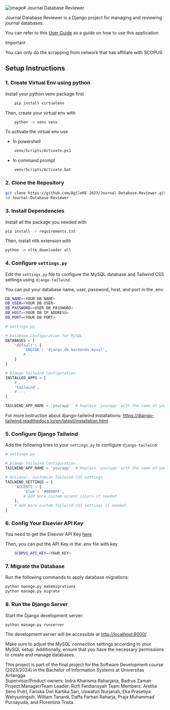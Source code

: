 ![image](https://github.com/AgileRE-2023/Journal-Database-Reviewer/assets/11233472/3bd44ebe-10f2-4020-8921-1965c3a76361)# Journal Database Reviewer

Journal Database Reviewer is a Django project for managing and reviewing journal databases.

You can refer to this [User Guide](https://drive.google.com/file/d/1C1ZLIWkBTLIFC2VH31341BiJNBIf2JO9/view?usp=sharing) as a guide on how to use this application

> [!IMPORTANT]
> You can only do the scrapping from network that has affiliate with SCOPUS

## Setup Instructions

### 1. Create Virtual Env using python

Install your python venv package first

```bash
    pip install virtualenv
```

Then, create your virtual env with

```bash
    python -m venv venv
```

To activate the virtual env use

- In powershell

```bash
    venv/Scripts/Activate.ps1
```

- In command prompt

```bash
    venv/Scripts/Activate.bat
```

### 2. Clone the Repository

```bash
git clone https://github.com/AgileRE-2023/Journal-Database-Reviewer.git
cd Journal-Database-Reviewer
```

### 3. Install Dependencies

Install all the package you needed with

```bash
pip install -r requirements.txt
```

Then, install nltk extension with

```bash
python -m nltk.downloader all
```

### 4. Configure `settings.py`

Edit the `settings.py` file to configure the MySQL database and Tailwind CSS settings using `django-tailwind`.

You can put your database name, user, password, host, and port in the .env

```bash
DB_NAME=<YOUR DB NAME>
DB_USER=<YOUR DB USER>
DB_PASSWORD=<USER DB PASSWORD>
DB_HOST=<YOUR DB IP ADDRESS>
DB_PORT=<YOUR DB PORT>
```

```python
# settings.py

# Database Configuration for MySQL
DATABASES = {
    'default': {
        'ENGINE': 'django.db.backends.mysql',
        #...
    }
}

# Django Tailwind Configuration
INSTALLED_APPS = [
    # ...
    'tailwind',
    # ...
]

TAILWIND_APP_NAME = 'yourapp'  # Replace 'yourapp' with the name of your Django-tailwind app
```

For more instruction about django-tailwind installations:
https://django-tailwind.readthedocs.io/en/latest/installation.html

### 5. Configure Django Tailwind

Add the following lines to your `settings.py` to configure `django-tailwind`:

```python
# settings.py

# Django Tailwind Configuration
TAILWIND_APP_NAME = 'yourapp'  # Replace 'yourapp' with the name of your Django app

# Optional: Customize Tailwind CSS settings
TAILWIND_SETTINGS = {
    'ACCENTS': {
        'blue': '#0000FF',
        # Add more custom accent colors if needed
    },
    # Add more custom Tailwind CSS settings if needed
}
```

### 6. Config Your Elsevier API Key

You need to get the Elsevier API Key [here](https://dev.elsevier.com/apikey/create)

Then, you can put the API Key in the .env file with key

```bash
    SCOPUS_API_KEY=<YOUR_KEY>
```

### 7. Migrate the Database

Run the following commands to apply database migrations:

```bash
python manage.py makemigrations
python manage.py migrate
```

### 8. Run the Django Server

Start the Django development server:

```bash
python manage.py runserver
```

The development server will be accessible at [http://localhost:8000/](http://localhost:8000/).

Make sure to adjust the MySQL connection settings according to your MySQL setup. Additionally, ensure that you have the necessary permissions to create and manage databases.


This project is part of the final project for the Software Development course (2023/2024) in the Bachelor of Information Systems at Universitas Airlangga.  
Supervisor/Product owners: Indra Kharisma Raharjana, Badrus Zaman
Project Manager/Team Leader: Rizfi Ferdiansyah
Team Members: Aretha Seno Putri, Fariska Dwi Kartika Sari, Uswatun Nurjanah, Eka Prasetiya Wahyuningsih, William Tanardi, Daffa Farhan Raharja, Praja Muhammad Purnayuda, and Florentina Trista.

